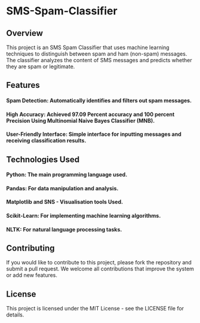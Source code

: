 # SMS-Spam-Classifier
## Overview
This project is an SMS Spam Classifier that uses machine learning techniques to distinguish between spam and ham (non-spam) messages. The classifier analyzes the content of SMS messages and predicts whether they are spam or legitimate.

## Features
#### Spam Detection: Automatically identifies and filters out spam messages.
#### High Accuracy: Achieved 97.09 Percent accuracy and 100 percent Precision Using Multinomial Naive Bayes Classifier (MNB).
#### User-Friendly Interface: Simple interface for inputting messages and receiving classification results.

## Technologies Used
#### Python: The main programming language used.
#### Pandas: For data manipulation and analysis.
#### Matplotlib and SNS - Visualisation tools Used.
#### Scikit-Learn: For implementing machine learning algorithms.
#### NLTK: For natural language processing tasks.

## Contributing
If you would like to contribute to this project, please fork the repository and submit a pull request. We welcome all contributions that improve the system or add new features.

## License
This project is licensed under the MIT License - see the LICENSE file for details.
